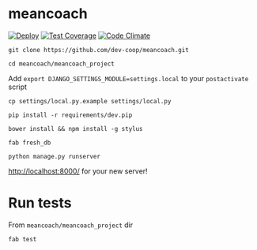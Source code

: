 meancoach  
=========

[![Deploy](https://www.herokucdn.com/deploy/button.png)](https://heroku.com/deploy) [![Test Coverage](https://codeclimate.com/github/dev-coop/meancoach/badges/coverage.svg)](https://codeclimate.com/github/dev-coop/meancoach/coverage) [![Code Climate](https://codeclimate.com/github/dev-coop/meancoach/badges/gpa.svg)](https://codeclimate.com/github/dev-coop/meancoach)

```git clone https://github.com/dev-coop/meancoach.git```

```cd meancoach/meancoach_project```

Add ```export DJANGO_SETTINGS_MODULE=settings.local``` to your `postactivate` script


```cp settings/local.py.example settings/local.py```

```pip install -r requirements/dev.pip```

```bower install && npm install -g stylus```

```fab fresh_db```

```python manage.py runserver```

[http://localhost:8000/](http://localhost:8000/) for your new server!


# Run tests

From `meancoach/meancoach_project` dir

`fab test`
